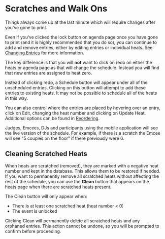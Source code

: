 # Scratches and Walk Ons

Things always come up at the last minute which will require changes after you've gone to print.

Even if you've clicked the lock button on agenda page once you have gone to print (and it is highly recommended that you do so), you can continue to add and remove entries, either by editing entries or individual heats.  See [Changing Entries](./Entries#changing-entries) for more information.

The key difference is that you will **not** want to click on redo on either the heats or agenda page as that will change the schedule.  Instead you will find that new entries are assigned to heat zero.

Instead of clicking redo, a Schedule button will appear under all of the unscheduled entries.
Clicking on this button will attempt to add these entries to existing heats.  It may not be
possible to schedule all of the heats in this way.

You can also control where the entries are placed by hovering over an entry, click on Edit,
changing the heat number and clicking on Update Heat.  Additional options can be found in
[Reordering](./Reordering).

Judges, Emcees, DJs and participants using the mobile application will see the live version of the schedule.  For example, if there is a scratch the Emcee will see "5 couples on the floor" if there previously were 6.

## Cleaning Scratched Heats

When heats are scratched (removed), they are marked with a negative heat number and kept in the database. This allows them to be restored if needed. If you want to permanently remove all scratched heats without affecting the rest of the schedule, you can use the **Clean** button that appears on the heats page when there are scratched heats present.

The Clean button will only appear when:
- There is at least one scratched heat (heat number < 0)
- The event is unlocked

Clicking Clean will permanently delete all scratched heats and any orphaned entries. This action cannot be undone, so you will be prompted to confirm before proceeding.

